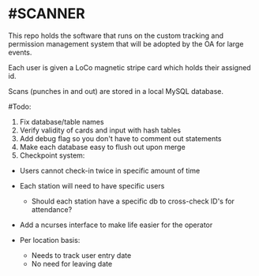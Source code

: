 #SCANNER
=======

This repo holds the software that runs on the custom tracking and permission management system that will be adopted by the OA for large events.

Each user is given a LoCo magnetic stripe card which holds their assigned id.

Scans (punches in and out) are stored in a local MySQL database.

#Todo:

1. Fix database/table names
2. Verify validity of cards and input with hash tables
3. Add debug flag so you don't have to comment out statements
4. Make each database easy to flush out upon merge
5. Checkpoint system:
  * Users cannot check-in twice in specific amount of time
  * Each station will need to have specific users
    * Should each station have a specific db to cross-check ID's for attendance?
  * Add a ncurses interface to make life easier for the operator

* Per location basis:
  * Needs to track user entry date
  * No need for leaving date
